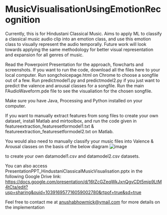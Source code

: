 # MusicVisualisationUsingEmotionRecognition
Currently, this is for Hindustani Classical Music. Aims to apply ML to classify a classical music audio clip into an emotion class, and use this emotion class to visually represent the audio temporally. Future work will look towards applying the same methodology for better visual representation and expansion for all genres of music.


Read the Powerpoint Presentation for the approach, flowcharts and screenshots.
If you want to run the code, download all the files here to your local computer. Run songchoicepage.html on Chrome to choose a songfile out of a few. Run predictmodel1.py and predictmodel2.py if you just want to predict the valence and arousal classes for a songfile. Run the main FAudioWaveform.pde file to see the visualiation for the chosen songfile.

Make sure you have Java, Processing and Python installed on your computer.


If you want to manually extract features from song files to create your own dataset, install Matlab and mirtoolbox, and run the code given in featureextraction_featuresetformodel1.txt & featureextraction_featuresetformodel2.txt on Matlab. 

You would also need to manually classify your music files into Valence & Arousal classes 
on the basis of the below diagram 
![image](https://user-images.githubusercontent.com/57823096/191508988-8413bbaa-ac07-4bf3-a22a-919a61ddec77.png)

to create your own datamodel1.csv and datamodel2.csv datasets.



You can also access PresentationPPT_HindustaniClassicalMusicVisualisation.pptx in the following Google Drive link:
https://docs.google.com/presentation/d/16tZcGZeqWkJxnQgvCDt5mip9LtM4tCta/edit?usp=sharing&ouid=103916957716059002780&rtpof=true&sd=true


Feel free to contact me at anushabhowmick@ymail.com for more details on the implementation

